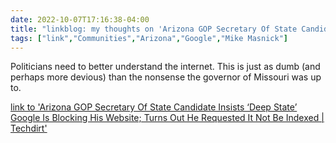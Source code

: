 ---date: 2022-10-07T17:16:38-04:00title: "linkblog: my thoughts on 'Arizona GOP Secretary Of State Candidate Insists ‘Deep State’ Google Is Blocking His Website; Turns Out He Requested It Not Be Indexed | Techdirt'"tags: ["link","Communities","Arizona","Google","Mike Masnick"]---Politicians need to better understand the internet. This is just as dumb (and perhaps more devious) than the nonsense the governor of Missouri was up to. [link to 'Arizona GOP Secretary Of State Candidate Insists ‘Deep State’ Google Is Blocking His Website; Turns Out He Requested It Not Be Indexed | Techdirt'](https://www.techdirt.com/2022/10/07/arizona-gop-secretary-of-state-candidate-insists-deep-state-google-is-blocking-his-website-turns-out-he-requested-it-not-be-indexed/)